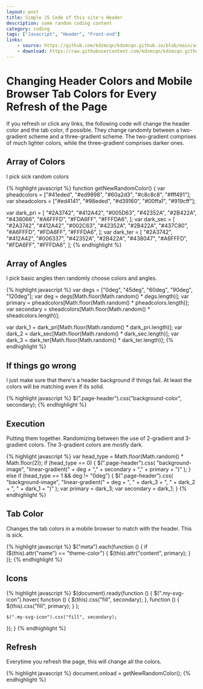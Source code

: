 ```yaml
---
layout: post
title: Simple JS Code of this site's Header
description: some random coding content
category: coding
tags: ["Javacript", "Header", "Front-end"]
links:
    - source: https://github.com/kdzmcqn/kdzmcqn.github.io/blob/main/assets/js/randomHeaderColor.js
    - download: https://raw.githubusercontent.com/kdzmcqn/kdzmcqn.github.io/main/assets/js/randomHeaderColor.js
---
```


# Changing Header Colors and Mobile Browser Tab Colors for Every Refresh of the Page
If you refresh or click any links, the following code will change the header color and the tab color, if possible.
They change randomly between a two-gradient scheme and a three-gradient scheme. The two-gradient comprises of much lighter colors,
while the three-gradient comprises darker ones.
## Array of Colors
I pick sick random colors

{% highlight javascript %}
function getNewRandomColor() {
  var pheadcolors = ["#41eded", "#ed9898", "#60a2d3", "#c8c8c8", "#fff491"];
  var sheadcolors = ["#ed4141", "#98eded", "#d39160", "#00ffa1", "#919cff"];

  var dark_pri = [
    "#2A3742",
    "#412A42",
    "#005D63",
    "#42352A",
    "#2B422A",
    "#438066",
    "#A6FFFD",
    "#FDA6FF",
    "#FFFDA6",
  ];
  var dark_sec = [
    "#2A3742",
    "#412A42",
    "#002C63",
    "#42352A",
    "#2B422A",
    "#437C80",
    "#A6FFFD",
    "#FDA6FF",
    "#FFFDA6",
  ];
  var dark_ter = [
    "#2A3742",
    "#412A42",
    "#006337",
    "#42352A",
    "#2B422A",
    "#438047",
    "#A6FFFD",
    "#FDA6FF",
    "#FFFDA6",
  ];
{% endhighlight %}

## Array of Angles
I pick basic angles then randomly choose colors and angles.

{% highlight javascript %}
  var degs = ["0deg", "45deg", "60deg", "90deg", "120deg"];
  var deg = degs[Math.floor(Math.random() * degs.length)];
  var primary = pheadcolors[Math.floor(Math.random() * pheadcolors.length)];
  var secondary = sheadcolors[Math.floor(Math.random() * sheadcolors.length)];

  var dark_1 = dark_pri[Math.floor(Math.random() * dark_pri.length)];
  var dark_2 = dark_sec[Math.floor(Math.random() * dark_sec.length)];
  var dark_3 = dark_ter[Math.floor(Math.random() * dark_ter.length)];
{% endhighlight %}

## If things go wrong
I just make sure that there's a header background if things fail. At least the colors will be matching even if its solid.

{% highlight javascript %}
  $(".page-header").css("background-color", secondary);
{% endhighlight %}

## Execution
Putting them together. Randomizing between the use of 2-gradient and 3-gradient colors. The 3-gradient colors are mostly dark.

{% highlight javascript %}
  var head_type = Math.floor(Math.random() * Math.floor(2));
  if (head_type == 0) {
    $(".page-header").css(
      "background-image",
      "linear-gradient(" + deg + "," + secondary + "," + primary + ")"
    );
  } else if (head_type == 1 && deg != "0deg") {
    $(".page-header").css(
      "background-image",
      "linear-gradient(" +
        deg +
        ", " +
        dark_3 +
        ", " +
        dark_2 +
        ", " +
        dark_1 +
        ")"
    );
    var primary = dark_3;
    var secondary = dark_1;
  }
{% endhighlight %}

## Tab Color
Changes the tab colors in a mobile browser to match with the header. This is sick.

{% highlight javascript %}
  $("meta").each(function () {
    if ($(this).attr("name") == "theme-color") {
      $(this).attr("content", primary);
    }
  });
{% endhighlight %}

## Icons

{% highlight javascript %}
  $(document).ready(function () {
    $(".my-svg-icon").hover(
      function () {
        $(this).css("fill", secondary);
      },
      function () {
        $(this).css("fill", primary);
      }
    );

    $(".my-svg-icon").css("fill", secondary);
  });
}
{% endhighlight %}

## Refresh
Everytime you refresh the page, this will change all the colors.

{% highlight javascript %}
document.onload = getNewRandomColor();
{% endhighlight %}